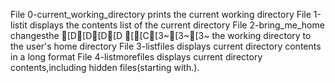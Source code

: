 File 0-current_working_directory prints the current working directory
File 1-listit displays the contents list of the current directory
File 2-bring_me_home changesthe [D[D[D[D [[C[3~[3~[3~ the working directory to the user's home directory
File 3-listfiles displays current directory contents in a long format
File 4-listmorefiles displays current directory contents,including hidden files(starting with.).